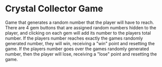 # Crystal Collector Game
Game that generates a random number that the player will have to reach. There are 4 gem buttons that are assigned random numbers hidden to the player, and clicking on each gem will add its number to the players total number. If the players number reaches exactly the games randomly generated number, they will win, receiving a "win" point and resetting the game. If the players number goes over the games randomly generated number, then the player will lose, receiving a "lose" point and resetting the game.